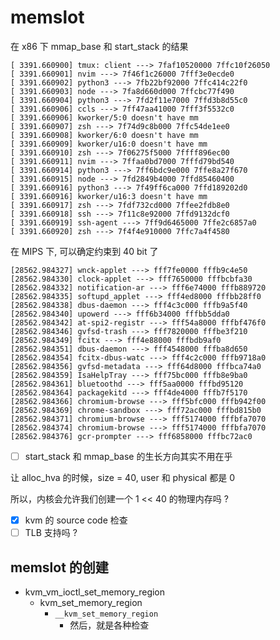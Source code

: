 # memslot

在 x86 下 mmap_base 和 start_stack 的结果
```
[ 3391.660900] tmux: client ---> 7faf10520000 7ffc10f26050
[ 3391.660901] nvim ---> 7f46f1c26000 7fff3e0ecde0
[ 3391.660902] python3 ---> 7fb22bf92000 7ffc414c22f0
[ 3391.660903] node ---> 7fa8d660d000 7ffcbc77f490
[ 3391.660904] python3 ---> 7fd2f11e7000 7ffd3b8d55c0
[ 3391.660906] ccls ---> 7ff47aa41000 7fff3f5532c0
[ 3391.660906] kworker/5:0 doesn't have mm
[ 3391.660907] zsh ---> 7f74d9c8b000 7ffc54de1ee0
[ 3391.660908] kworker/6:0 doesn't have mm
[ 3391.660909] kworker/u16:0 doesn't have mm
[ 3391.660910] zsh ---> 7f06275f5000 7ffff896ec00
[ 3391.660911] nvim ---> 7ffaa0bd7000 7fffd79bd540
[ 3391.660914] python3 ---> 7ff6bdc9e000 7ffe8a27f670
[ 3391.660915] node ---> 7fd2849b4000 7ffd85460400
[ 3391.660916] python3 ---> 7f49ff6ca000 7ffd189202d0
[ 3391.660916] kworker/u16:3 doesn't have mm
[ 3391.660917] zsh ---> 7fdf732cd000 7ffee2fdb8e0
[ 3391.660918] ssh ---> 7f11c8e92000 7ffd9132dcf0
[ 3391.660919] ssh-agent ---> 7ff9d6465000 7ffe2c6857a0
[ 3391.660920] zsh ---> 7f4f4e910000 7ffc7a4f4580
```

在 MIPS 下, 可以确定约束到 40 bit 了
```
[28562.984327] wnck-applet ---> fff7fe0000 fffb9c4e50
[28562.984330] clock-applet ---> fff7650000 fffbcbfa30
[28562.984332] notification-ar ---> fff6e74000 fffb889720
[28562.984335] softupd_applet ---> fff4ed8000 fffbb28ff0
[28562.984338] dbus-daemon ---> fff4c3c000 fffb9a5f40
[28562.984340] upowerd ---> fff6b34000 fffbb5dda0
[28562.984342] at-spi2-registr ---> fff54a8000 fffbf476f0
[28562.984346] gvfsd-trash ---> fff7820000 fffbe3f210
[28562.984349] fcitx ---> fff4e88000 fffbdb9af0
[28562.984351] dbus-daemon ---> fff4548000 fffba8d650
[28562.984354] fcitx-dbus-watc ---> fff4c2c000 fffb9718a0
[28562.984356] gvfsd-metadata ---> fff64d8000 fffbca74a0
[28562.984359] IsaHelpTray ---> fff75bc000 fffb8e9ba0
[28562.984361] bluetoothd ---> fff5aa0000 fffbd95120
[28562.984364] packagekitd ---> fff4de4000 fffb7f5170
[28562.984366] chromium-browse ---> fff5bfc000 fffb942f00
[28562.984369] chrome-sandbox ---> fff72ac000 fffbd815b0
[28562.984371] chromium-browse ---> fff5174000 fffbfa7070
[28562.984374] chromium-browse ---> fff5174000 fffbfa7070
[28562.984376] gcr-prompter ---> fff6858000 fffbc72ac0
```

- [ ] start_stack 和 mmap_base 的生长方向其实不用在乎

让 alloc_hva 的时候，size = 40, user 和 physical 都是 0

所以，内核会允许我们创建一个 1 << 40 的物理内存吗 ?
- [x] kvm 的 source code 检查
- [ ] TLB 支持吗 ?

## memslot 的创建
- kvm_vm_ioctl_set_memory_region
  - kvm_set_memory_region
    - `__kvm_set_memory_region`
      - 然后，就是各种检查
